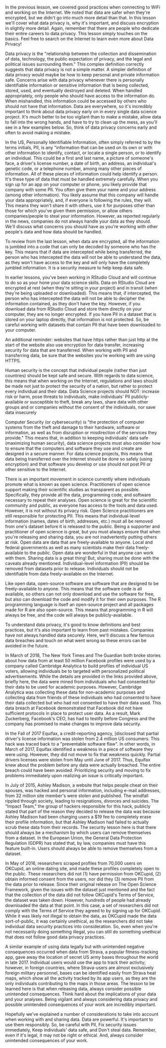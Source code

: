 In the previous lesson, we covered good practices when connecting to WiFi and working on the Internet. We noted that data are safer when they're encrypted, but we didn't go into much more detail than that. In this lesson we'll cover what data privacy is, why it's important, and discuss encryption in slightly more detail. Again, remember that there are people who dedicate their entire careers to data privacy. This lesson simply touches on the basics. Feel free to search on the Internet to learn even more about Data Privacy!

Data privacy is the "relationship between the collection and dissemination of data, technology, the public expectation of privacy, and the legal and political issues surrounding them." This complex definition correctly suggests that data privacy is not a simple matter. A simpler definition of data privacy would maybe be how to keep personal and private information safe. Concerns arise with data privacy whenever there is personally identifiable information or sensitive information that is being collected, stored, used, and eventually destroyed and deleted. When handled appropriately, only people who should have access to the information do. When mishandled, this information could be accessed by others who should not have that information. Data are everywhere, so it's incredibly important to think about data privacy early on in every single data science project. It's much better to be too vigilant than to make a mistake, allow data to fall into the wrong hands, and have to try to clean up the mess, as you'll see in a few examples below. So, think of data privacy concerns early and often to avoid making a mistake.

In the US, Personally Identifiable Information, often simply referred to by the terms initials, PII, is any "information that can be used on its own or with other information to identify, contact, or locate a single person, or to identify an individual. This could be a first and last name, a picture of someone's face, a driver's license number, a date of birth, an address, an individual's genetic code, or a telephone number, among many other pieces of information. All of these pieces of information could help identify a person. It's these type of data that must be handled extremely carefully. When you sign up for an app on your computer or phone, you likely provide that company with some PII. You often give them your name and your address (among other information). You likely assume that this company will handle your data appropriately, and, if everyone is following the rules, they will. This means they won't share it with others, use it for purposes other than those for which you've given them permission, or allow others companies/people to steal your information. However, as reported regularly in the news, companies do not always handle your data as they should. We'll discuss what concerns you should have as you're working with other people's data and how data should be handled. 

To review from the last lesson, when data are encrypted, all the information is jumbled into a code that can only be decoded by someone who has the key. This means that if data are intercepted while being transferred, the person who has intercepted the data will not be able to understand the data, as they won't have access to the key and will only have the completely jumbled information. It is a security measure to help keep data safe. 

In earlier lessons, you've been working in RStudio Cloud and will continue to do so as your hone your data science skills. Data on RStudio Cloud are encrypted at rest (when they're sitting in your project) and in transit (when they're being uploaded or downloaded). This means that, if intercepted, the person who has intercepted the data will not be able to decipher the information contained, as they don't have the key. However, if you download data from RStudio Cloud and store them directly on your computer, they are no longer encrypted. If you have PII in a dataset that is stored on your laptop directly, that information is not protected. So, be careful working with datasets that contain PII that have been downloaded to your computer.

An additional reminder: websites that have https rather than just http at the start of the website also use encryption for data transfer, increasing security for data that are transferred. When working with PII and transferring data, be sure that the websites you're working with are using HTTPS.

Human security is the concept that individual people (rather than just countries) should be kept safe and secure. With regards to data science, this means that when working on the Internet, regulations and laws should be made not just to protect the security of a nation, but rather to protect every individual and their data. Data Science projects should NOT: increase risk or harm, pose threats to individuals, make individuals' PII publicly-available or susceptible to theft, break any laws, share data with other groups and or companies without the consent of the individuals, nor save data insecurely

Computer Security (or cybersecurity) is "the protection of computer systems from the theft and damage to their hardware, software or information, as well as from disruption or misdirection of the services they provide." This means that, in addition to keeping individuals' data safe (maximizing human security), data science projects must also consider how to ensure that the computers and software they use and create are designed in a secure manner. For data science projects, this means that data being transferred over the Internet should be done so safely (using encryption) and that software you develop or use should not post PII or other sensitive to the Internet.

There is an important movement in science currently where individuals promote what is known as open science. Practitioners of open science support making their scientific studies as transparent as possible. Specifically, they provide all the data, programming code, and software necessary to repeat their analyses. Open science is great for the scientific community and public, as everyone has access to the tools and data used. However, it is not without its privacy risk. Open Science practitioners are still responsible for protecting PII. This means that individual-level information (names, dates of birth, addresses, etc.) must all be removed from one's dataset before it is released to the public. Being a supporter and practitioner of open science is great, but you must always ensure that when you're releasing and sharing data, you are not inadvertently putting others at risk. Open data are data that are freely-available to anyone. Local and federal governments as well as many scientists make their data freely-available to the public. Open data are wonderful in that anyone can work with them. Sharing data is a great thing! But, sharing must be done with the caveats already mentioned. Individual-level information (PII) should be removed from datasets prior to release. Individuals should not be identifiable from data freely-available on the Internet.

Like open data, open-source software are software that are designed to be freely-available to anyone. This means that the software code is all available, so others can not only download and use the software for free, but also can download the code and modify it for their own purposes. The R programming language is itself an open-source project and all packages made for R are also open-source. This means that programming in R will always be free, and the code will always be publicly-available. 

To understand data privacy, it's good to know definitions and best practices, but it's also important to learn from past mistakes. Companies have not always handled data securely. Here, we'll discuss a few famous data breaches and touch on what went wrong so these errors can be avoided in the future.

In March of 2018, The New York Times and The Guardian both broke stories about how data from at least 50 million Facebook profiles were used by a company called Cambridge Analytica to build profiles of individual US voters, allowing individuals be to targeted with personalized political advertisements. While the details are provided in the links provided above, briefly here, the data were mined from individuals who had consented for their data to be used for academic purposes. However, Cambridge Analytica was collecting these data for non-academic purposes  and collecting data from friends of these individuals who had consented to have their data collected but who had not consented to have their data used. This data breach at Facebook demonstrated that Facebook did not have sufficient protocols in place to protect user data. As a result, Mark Zuckerberg, Facebook's CEO, has had to testify before Congress and the company has promised to make changes to improve data security.

In the Fall of 2017 Equifax, a credit-reporting agency, [disclosed that partial driver's license information was stolen from 2.4 million US consumers. This hack was traced back to a "preventable software flaw". In other words, in March of 2017, Equifax identified a weakness in a piece of software they were using. However, they did not move to fix that weakness quickly. Partial drivers licenses were stolen from May until June of 2017. Thus, Equifax knew about the problem before any data were actually breached. The entire breach could have been avoided. Prioritizing security and moving to fix problems immediately upon realizing an issue is critically important.

In July of 2015, Ashley Madison, a website that helps people cheat on their spouses, was hacked and personal information, including e-mail addresses, from 32 million site member's were stolen and published. The windfall rippled through society, leading to resignations, divorces and suicides. The "Impact Team," the group of hackers responsible for this hack, publicly stated that part of the reason they decided to release the data was because Ashley Madison had been charging users a $19 fee to completely erase their profile information, but that Ashley Madison had failed to actually scrub these data from their records. The security lesson here is that there should always be a mechanism by which users can remove themselves from a dataset. In the European Union, the General Data Protection Regulation (GDPR) has stated that, by law, companies must have this feature built-in. Users should always be able to remove themselves from a dataset.

In May of 2016, researchers scraped profiles from 70,000 users on OKCupid, an online dating site, and made these profiles completely open to the public. These researchers did not (1) have permission from OKCupid, (2) obtain informed consent from the users, nor did they (3) remove PII from the data prior to release. Since their original release on The Open Science Framework, given the issues with the dataset just mentioned and the fact that the collection of the data did not follow OKCupid's Terms of Service, the dataset was taken down. However, hundreds of people had already downloaded the data at that point. In this case, a set of researchers did not comply with the Terms of Service they agreed to by signing up for OKCupid. While it was likely not illegal to obtain the data, as OKCupid made the data sort-of-public, it was certainly unethical, as the researchers did not take individual data security practices into consideration. So, even when you're not necessarily doing something illegal, you can still do something unethical that does not follow good data privacy practices.

A similar example of using data legally but with unintended negative consequences occurred when data from Strava, a popular fitness-tracking app, gave away the location of secret US army bases throughout the world in late 2017. Individual users would use the app to track their activity; however, in foreign countries, where Strava-users are almost exclusively foreign military personnel, bases can be identified easily from Strava heat maps, which show all the activity tracked by its app users, as they are the only individuals contributing to the maps in those areas. The lesson to be learned here is that when releasing data, always consider possible unintended consequences. Think hard about the implications of your data and your analyses. Being vigilant and always considering data privacy and possible unintended consequences of your work are incredibly important.

Hopefully we've explained a number of considerations to take into account when working with and sharing data. Data are powerful. It's important to use them responsibly. So, be careful with PII, Fix security issues immediately, Keep individuals' data safe, and Don't steal data. Remember, even if it's legal, it may not be right or ethical. And, always consider unintended consequences of your work.